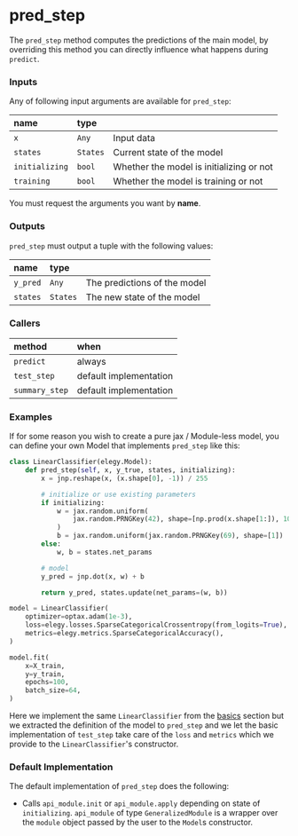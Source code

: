 # pred_step
The `pred_step` method computes the predictions of the main model, by overriding this method you can directly influence what happens during `predict`.

### Inputs
Any of following input arguments are available for `pred_step`:

| name           | type     |                                          |
| :------------- | :------- | :--------------------------------------- |
| `x`            | `Any`    | Input data                               |
| `states`       | `States` | Current state of the model               |
| `initializing` | `bool`   | Whether the model is initializing or not |
| `training`     | `bool`   | Whether the model is training or not     |

You must request the arguments you want by **name**.

### Outputs
`pred_step` must output a tuple with the following values:

| name     | type     |                              |
| :------- | :------- | :--------------------------- |
| `y_pred` | `Any`    | The predictions of the model |
| `states` | `States` | The new state of the model   |


### Callers
| method         | when                   |
| :------------- | :--------------------- |
| `predict`      | always                 |
| `test_step`    | default implementation |
| `summary_step` | default implementation |

### Examples
If for some reason you wish to create a pure jax / Module-less model, you can define your own Model that implements `pred_step` like this:

```python
class LinearClassifier(elegy.Model):
    def pred_step(self, x, y_true, states, initializing):  
        x = jnp.reshape(x, (x.shape[0], -1)) / 255

        # initialize or use existing parameters
        if initializing:
            w = jax.random.uniform(
                jax.random.PRNGKey(42), shape=[np.prod(x.shape[1:]), 10]
            )
            b = jax.random.uniform(jax.random.PRNGKey(69), shape=[1])
        else:
            w, b = states.net_params

        # model
        y_pred = jnp.dot(x, w) + b

        return y_pred, states.update(net_params=(w, b))

model = LinearClassifier(
    optimizer=optax.adam(1e-3),
    loss=elegy.losses.SparseCategoricalCrossentropy(from_logits=True),
    metrics=elegy.metrics.SparseCategoricalAccuracy(),
)

model.fit(
    x=X_train,
    y=y_train,
    epochs=100,
    batch_size=64,
)
```
Here we implement the same `LinearClassifier` from the [basics](./basics) section but we extracted the definition of the model to `pred_step` and we let the basic implementation of `test_step` take care of the `loss` and `metrics` which we provide to the `LinearClassifier`'s constructor.

### Default Implementation
The default implementation of `pred_step` does the following:
* Calls `api_module.init` or `api_module.apply` depending on state of `initializing`. `api_module` of type `GeneralizedModule` is a wrapper over the `module` object passed by the user to the `Model`s constructor.